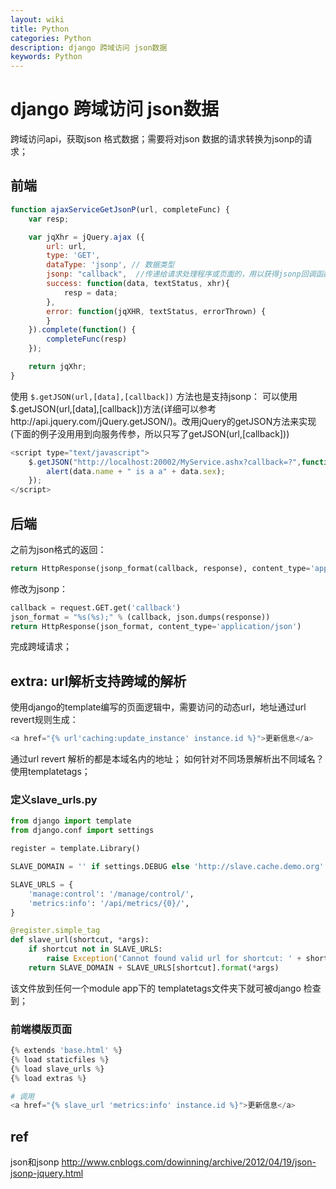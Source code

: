 ```yaml
---
layout: wiki
title: Python
categories: Python
description: django 跨域访问 json数据
keywords: Python
---
```


# django 跨域访问 json数据
跨域访问api，获取json 格式数据；需要将对json 数据的请求转换为jsonp的请求；

## 前端
```js
function ajaxServiceGetJsonP(url, completeFunc) {
    var resp;

    var jqXhr = jQuery.ajax ({
        url: url,
        type: 'GET',
        dataType: 'jsonp', // 数据类型
        jsonp: "callback",  //传递给请求处理程序或页面的，用以获得jsonp回调函数名的参数名(默认为:callback)
        success: function(data, textStatus, xhr){
            resp = data;
        },
        error: function(jqXHR, textStatus, errorThrown) {
        }
    }).complete(function() {
        completeFunc(resp)
    });

    return jqXhr;
}
```

使用 `$.getJSON(url,[data],[callback])` 方法也是支持jsonp：
可以使用$.getJSON(url,[data],[callback])方法(详细可以参考http://api.jquery.com/jQuery.getJSON/)。改用jQuery的getJSON方法来实现(下面的例子没用用到向服务传参，所以只写了getJSON(url,[callback]))

```js
<script type="text/javascript">
    $.getJSON("http://localhost:20002/MyService.ashx?callback=?",function(data){
        alert(data.name + " is a a" + data.sex);
    });
</script>
```

## 后端
之前为json格式的返回：

```python
return HttpResponse(jsonp_format(callback, response), content_type='application/json')
```

修改为jsonp：
```python
callback = request.GET.get('callback')
json_format = "%s(%s);" % (callback, json.dumps(response))
return HttpResponse(json_format, content_type='application/json')
```

完成跨域请求；

## extra: url解析支持跨域的解析
使用django的template编写的页面逻辑中，需要访问的动态url，地址通过url revert规则生成：

```python
<a href="{% url'caching:update_instance' instance.id %}">更新信息</a>

```

通过url revert 解析的都是本域名内的地址；
如何针对不同场景解析出不同域名？
使用templatetags；

### 定义slave_urls.py

```python
from django import template
from django.conf import settings

register = template.Library()

SLAVE_DOMAIN = '' if settings.DEBUG else 'http://slave.cache.demo.org'

SLAVE_URLS = {
    'manage:control': '/manage/control/',
    'metrics:info': '/api/metrics/{0}/',
}

@register.simple_tag
def slave_url(shortcut, *args):
    if shortcut not in SLAVE_URLS:
        raise Exception('Cannot found valid url for shortcut: ' + shortcut)
    return SLAVE_DOMAIN + SLAVE_URLS[shortcut].format(*args)
```
该文件放到任何一个module app下的 templatetags文件夹下就可被django 检查到；

### 前端模版页面
```python
{% extends 'base.html' %}
{% load staticfiles %}
{% load slave_urls %}
{% load extras %}

# 调用
<a href="{% slave_url 'metrics:info' instance.id %}">更新信息</a>
```

## ref

json和jsonp
http://www.cnblogs.com/dowinning/archive/2012/04/19/json-jsonp-jquery.html
